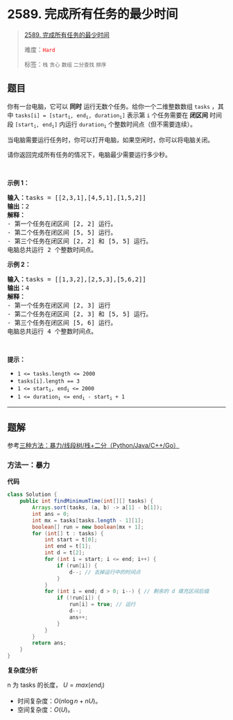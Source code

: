 # 2589. 完成所有任务的最少时间

> [2589. 完成所有任务的最少时间](https://leetcode.cn/problems/minimum-time-to-complete-all-tasks/)
>
> 难度：<font color=red>`Hard`</font>
>
> 标签：`栈` `贪心` `数组` `二分查找` `排序`

## 题目

<p>你有一台电脑，它可以 <strong>同时</strong>&nbsp;运行无数个任务。给你一个二维整数数组&nbsp;<code>tasks</code>&nbsp;，其中&nbsp;<code>tasks[i] = [start<sub>i</sub>, end<sub>i</sub>, duration<sub>i</sub>]</code>&nbsp;表示第&nbsp;<code>i</code>&nbsp;个任务需要在 <strong>闭区间</strong>&nbsp;时间段&nbsp;<code>[start<sub>i</sub>, end<sub>i</sub>]</code>&nbsp;内运行&nbsp;<code>duration<sub>i</sub></code>&nbsp;个整数时间点（但不需要连续）。</p>

<p>当电脑需要运行任务时，你可以打开电脑，如果空闲时，你可以将电脑关闭。</p>

<p>请你返回完成所有任务的情况下，电脑最少需要运行多少秒。</p>

<p>&nbsp;</p>

<p><strong>示例 1：</strong></p>

<pre><b>输入：</b>tasks = [[2,3,1],[4,5,1],[1,5,2]]
<b>输出：</b>2
<b>解释：</b>
- 第一个任务在闭区间 [2, 2] 运行。
- 第二个任务在闭区间 [5, 5] 运行。
- 第三个任务在闭区间 [2, 2] 和 [5, 5] 运行。
电脑总共运行 2 个整数时间点。
</pre>

<p><strong>示例 2：</strong></p>

<pre><b>输入：</b>tasks = [[1,3,2],[2,5,3],[5,6,2]]
<b>输出：</b>4
<b>解释：</b>
- 第一个任务在闭区间 [2, 3] 运行
- 第二个任务在闭区间 [2, 3] 和 [5, 5] 运行。
- 第三个任务在闭区间 [5, 6] 运行。
电脑总共运行 4 个整数时间点。
</pre>

<p>&nbsp;</p>

<p><strong>提示：</strong></p>

<ul>
	<li><code>1 &lt;= tasks.length &lt;= 2000</code></li>
	<li><code>tasks[i].length == 3</code></li>
	<li><code>1 &lt;= start<sub>i</sub>, end<sub>i</sub> &lt;= 2000</code></li>
	<li><code>1 &lt;= duration<sub>i</sub> &lt;= end<sub>i</sub> - start<sub>i</sub> + 1 </code></li>
</ul>


--------------------

## 题解

参考[三种方法：暴力/线段树/栈+二分（Python/Java/C++/Go）](https://leetcode.cn/problems/minimum-time-to-complete-all-tasks/solutions/2163130/tan-xin-pythonjavacgo-by-endlesscheng-w3k3)

### 方法一：暴力

**代码**

```java
class Solution {
    public int findMinimumTime(int[][] tasks) {
        Arrays.sort(tasks, (a, b) -> a[1] - b[1]);
        int ans = 0;
        int mx = tasks[tasks.length - 1][1];
        boolean[] run = new boolean[mx + 1];
        for (int[] t : tasks) {
            int start = t[0];
            int end = t[1];
            int d = t[2];
            for (int i = start; i <= end; i++) {
                if (run[i]) {
                    d--; // 去掉运行中的时间点
                }
            }
            for (int i = end; d > 0; i--) { // 剩余的 d 填充区间后缀
                if (!run[i]) {
                    run[i] = true; // 运行
                    d--;
                    ans++;
                }
            }
        }
        return ans;
    }
}
```

**复杂度分析**

n 为 tasks 的长度， $U = max(end_i)$

- 时间复杂度：$O(n\log n + nU)$。
- 空间复杂度：$O(U)$。
